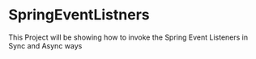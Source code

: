 # SpringEventListners
This Project will be showing how to invoke the Spring Event Listeners in Sync and Async ways
